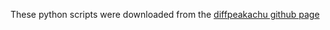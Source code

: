 These python scripts were downloaded from the [diffpeakachu github page](https://github.com/tariks/peakachu/tree/master/diffPeakachu)
